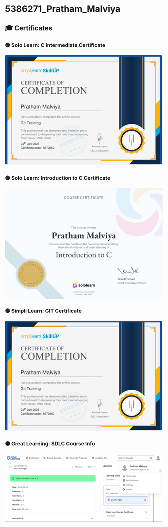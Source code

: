 # 5386271_Pratham_Malviya

## 🎓 Certificates

### 🟢 Solo Learn: C Intermediate Certificate
![Solo Learn Certificate](Certificates/SimpliLearn.jpg)

### 🟢 Solo Learn: Introduction to C Certificate
![Solo Learn Certificate](Certificates/soloLearn.jpg)

### 🟢 Simpli Learn: GIT Certificate
![Simpli Learn Certificate](Certificates/SimpliLearn.jpg)

### 🟠 Great Learning: SDLC Course Info
![Great Learning Course info](Certificates/GreatLearning.png)



